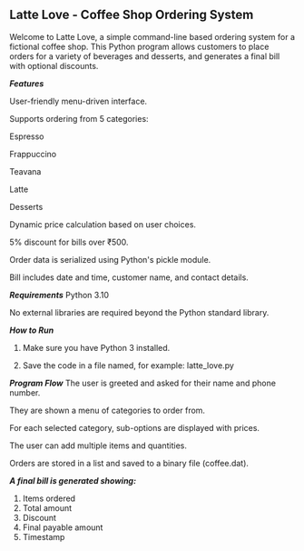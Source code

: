 ## Latte Love - Coffee Shop Ordering System

Welcome to Latte Love, a simple command-line based ordering system for a fictional coffee shop. This Python program allows customers to place orders for a variety of beverages and desserts, and generates a final bill with optional discounts.

***Features***

User-friendly menu-driven interface.

Supports ordering from 5 categories:

Espresso

Frappuccino

Teavana

Latte

Desserts

Dynamic price calculation based on user choices.

5% discount for bills over ₹500.

Order data is serialized using Python's pickle module.

Bill includes date and time, customer name, and contact details.

***Requirements***
Python 3.10

No external libraries are required beyond the Python standard library.

***How to Run***

1. Make sure you have Python 3 installed.

2. Save the code in a file named, for example: latte_love.py

***Program Flow***
The user is greeted and asked for their name and phone number.

They are shown a menu of categories to order from.

For each selected category, sub-options are displayed with prices.

The user can add multiple items and quantities.

Orders are stored in a list and saved to a binary file (coffee.dat).

***A final bill is generated showing:***

1. Items ordered
2. Total amount
3. Discount
4. Final payable amount
5. Timestamp
